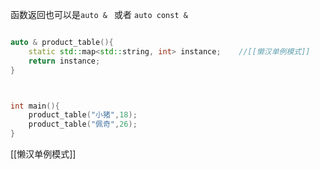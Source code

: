 




函数返回也可以是`auto & ` 或者  `auto const &`

```c++

auto & product_table(){
	static std::map<std::string, int> instance;    //[[懒汉单例模式]]
	return instance;
}



int main(){
	product_table("小猪",18);
	product_table("佩奇",26);
}
```

[[懒汉单例模式]]
